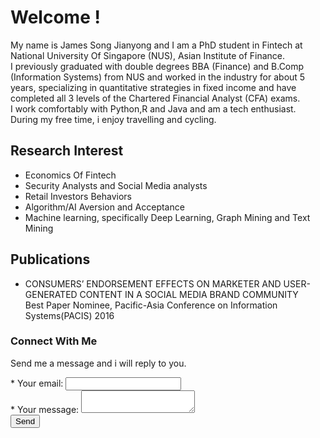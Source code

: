 # Welcome !
My name is James Song Jianyong and I am a PhD student in Fintech at National University Of Singapore (NUS), Asian Institute of Finance.<br/>
I previously graduated with double degrees BBA (Finance) and B.Comp (Information Systems) from NUS and worked in the industry for about 5 years, specializing in quantitative strategies in fixed income and have completed all 3 levels of the Chartered Financial Analyst (CFA) exams. <br/>
I work comfortably with Python,R and Java and am a tech enthusiast. <br/>
During my free time, i enjoy travelling and cycling.

## Research Interest

* Economics Of Fintech
* Security Analysts and Social Media analysts
* Retail Investors Behaviors
* Algorithm/AI Aversion and Acceptance
* Machine learning, specifically Deep Learning, Graph Mining and Text Mining

## Publications

* CONSUMERS’ ENDORSEMENT EFFECTS ON MARKETER AND USER-GENERATED CONTENT IN A SOCIAL MEDIA BRAND COMMUNITY <br/>
Best Paper Nominee, Pacific-Asia Conference on Information Systems(PACIS) 2016 


### Connect With Me

Send me a message and i will reply to you.
<br/>
<form action="https://formspree.io/f/xjvzgypp"
  method="POST">
  <label>
    * Your email:
    <input type="email" name="email">
  </label>
  <br/>
  <label>
    * Your message:
    <textarea name="message"></textarea>
  </label>
  <br/>
  <!-- your other form fields go here -->
  <button type="submit">Send</button>
</form>

